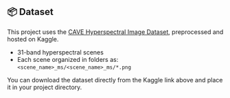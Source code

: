 ## 📦 Dataset

This project uses the [CAVE Hyperspectral Image Dataset]([http://kaggle.com/datasets/abhishek00714/cave-hsi/data]), preprocessed and hosted on Kaggle.

- 31-band hyperspectral scenes
- Each scene organized in folders as: `<scene_name>_ms/<scene_name>_ms/*.png`

You can download the dataset directly from the Kaggle link above and place it in your project directory.
